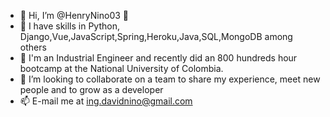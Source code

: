 - 👋 Hi, I’m @HenryNino03 👀
- 🌱 I have skills in Python, Django,Vue,JavaScript,Spring,Heroku,Java,SQL,MongoDB among others 
- 🌱 I'm an Industrial Engineer and recently did an 800 hundreds hour bootcamp at the National University of Colombia. 
- 💞️ I’m looking to collaborate on a team to share my experience, meet new people and to grow as a developer
- 📫 E-mail me at ing.davidnino@gmail.com

<!---
HenryNino03/HenryNino03 is a ✨ special ✨ repository because its `README.md` (this file) appears on your GitHub profile.
You can click the Preview link to take a look at your changes.
--->
